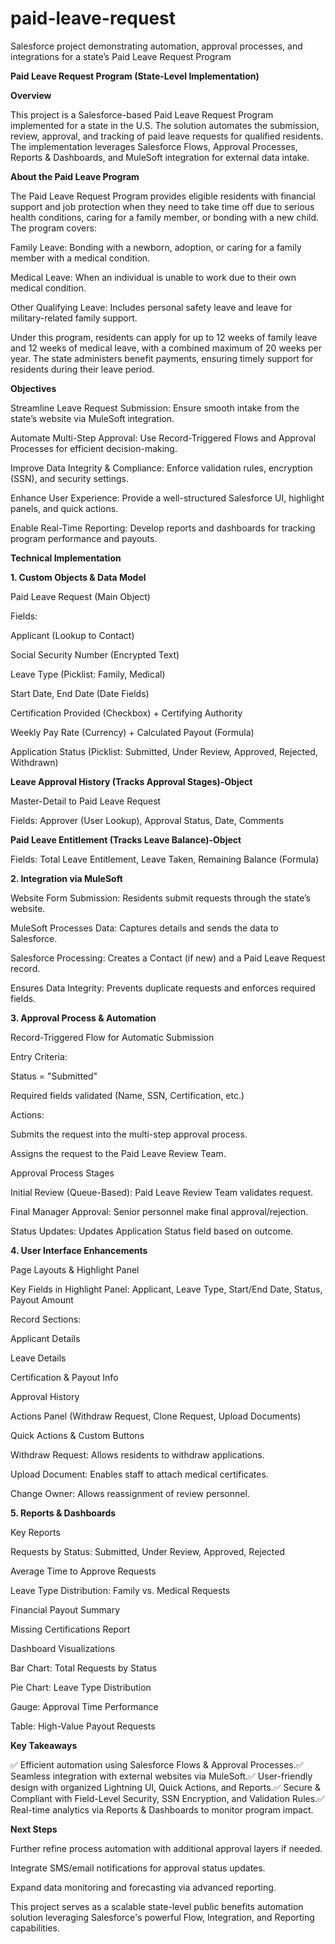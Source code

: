 # paid-leave-request
Salesforce project demonstrating automation, approval processes, and integrations for a state’s Paid Leave Request Program

**Paid Leave Request Program (State-Level Implementation)**

**Overview**

This project is a Salesforce-based Paid Leave Request Program implemented for a state in the U.S. The solution automates the submission, review, approval, and tracking of paid leave requests for qualified residents. The implementation leverages Salesforce Flows, Approval Processes, Reports & Dashboards, and MuleSoft integration for external data intake.

**About the Paid Leave Program**

The Paid Leave Request Program provides eligible residents with financial support and job protection when they need to take time off due to serious health conditions, caring for a family member, or bonding with a new child. The program covers:

Family Leave: Bonding with a newborn, adoption, or caring for a family member with a medical condition.

Medical Leave: When an individual is unable to work due to their own medical condition.

Other Qualifying Leave: Includes personal safety leave and leave for military-related family support.

Under this program, residents can apply for up to 12 weeks of family leave and 12 weeks of medical leave, with a combined maximum of 20 weeks per year. The state administers benefit payments, ensuring timely support for residents during their leave period.

**Objectives**

Streamline Leave Request Submission: Ensure smooth intake from the state’s website via MuleSoft integration.

Automate Multi-Step Approval: Use Record-Triggered Flows and Approval Processes for efficient decision-making.

Improve Data Integrity & Compliance: Enforce validation rules, encryption (SSN), and security settings.

Enhance User Experience: Provide a well-structured Salesforce UI, highlight panels, and quick actions.

Enable Real-Time Reporting: Develop reports and dashboards for tracking program performance and payouts.

**Technical Implementation**

**1. Custom Objects & Data Model**

Paid Leave Request (Main Object)

Fields:

Applicant (Lookup to Contact)

Social Security Number (Encrypted Text)

Leave Type (Picklist: Family, Medical)

Start Date, End Date (Date Fields)

Certification Provided (Checkbox) + Certifying Authority

Weekly Pay Rate (Currency) + Calculated Payout (Formula)

Application Status (Picklist: Submitted, Under Review, Approved, Rejected, Withdrawn)

**Leave Approval History (Tracks Approval Stages)-Object**

Master-Detail to Paid Leave Request

Fields: Approver (User Lookup), Approval Status, Date, Comments

**Paid Leave Entitlement (Tracks Leave Balance)-Object**

Fields: Total Leave Entitlement, Leave Taken, Remaining Balance (Formula)

**2. Integration via MuleSoft**

Website Form Submission: Residents submit requests through the state’s website.

MuleSoft Processes Data: Captures details and sends the data to Salesforce.

Salesforce Processing: Creates a Contact (if new) and a Paid Leave Request record.

Ensures Data Integrity: Prevents duplicate requests and enforces required fields.

**3. Approval Process & Automation**

Record-Triggered Flow for Automatic Submission

Entry Criteria:

Status = "Submitted"

Required fields validated (Name, SSN, Certification, etc.)

Actions:

Submits the request into the multi-step approval process.

Assigns the request to the Paid Leave Review Team.

Approval Process Stages

Initial Review (Queue-Based): Paid Leave Review Team validates request.

Final Manager Approval: Senior personnel make final approval/rejection.

Status Updates: Updates Application Status field based on outcome.

**4. User Interface Enhancements**

Page Layouts & Highlight Panel

Key Fields in Highlight Panel: Applicant, Leave Type, Start/End Date, Status, Payout Amount

Record Sections:

Applicant Details

Leave Details

Certification & Payout Info

Approval History

Actions Panel (Withdraw Request, Clone Request, Upload Documents)

Quick Actions & Custom Buttons

Withdraw Request: Allows residents to withdraw applications.

Upload Document: Enables staff to attach medical certificates.

Change Owner: Allows reassignment of review personnel.

**5. Reports & Dashboards**

Key Reports

Requests by Status: Submitted, Under Review, Approved, Rejected

Average Time to Approve Requests

Leave Type Distribution: Family vs. Medical Requests

Financial Payout Summary

Missing Certifications Report

Dashboard Visualizations

Bar Chart: Total Requests by Status

Pie Chart: Leave Type Distribution

Gauge: Approval Time Performance

Table: High-Value Payout Requests

**Key Takeaways**

✅ Efficient automation using Salesforce Flows & Approval Processes.✅ Seamless integration with external websites via MuleSoft.✅ User-friendly design with organized Lightning UI, Quick Actions, and Reports.✅ Secure & Compliant with Field-Level Security, SSN Encryption, and Validation Rules.✅ Real-time analytics via Reports & Dashboards to monitor program impact.

**Next Steps**

Further refine process automation with additional approval layers if needed.

Integrate SMS/email notifications for approval status updates.

Expand data monitoring and forecasting via advanced reporting.

This project serves as a scalable state-level public benefits automation solution leveraging Salesforce's powerful Flow, Integration, and Reporting capabilities.
